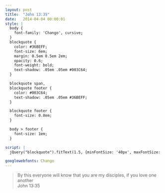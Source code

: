 ```yaml
---
layout: post
title:  "John 13:35"
date:   2014-04-04 00:00:01
style: |
  body {
    font-family: 'Chango', cursive;
  }
  blockquote {
    color: #36BEFF;
    font-size: 6em;
    margin: 0.5em 0.5em 2em;
    opacity: 0.6;
    font-weight: bold;
    text-shadow: .05em .05em #003C64;
  }

  blockquote span,
  blockquote footer {
    color: #003C64;
    text-shadow: .05em .05em #36BEFF;
  }

  blockquote footer {
    font-size: 0.8em;
  }

  body > footer {
    font-size: 1em;
  }

script: |
  jQuery("blockquote").fitText(1.5, {minFontSize: '40px', maxFontSize: '120px'});

googlewebfonts: Chango
---
```


<blockquote>
    By this everyone will know that you are my disciples, <span>if you love</span> one another
    <footer>John 13:35</footer>
</blockquote>